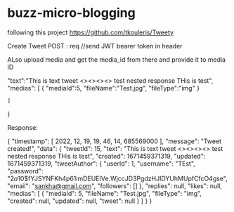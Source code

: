 # buzz-micro-blogging

following this project 
https://github.com/tkouleris/Tweety

Create Tweet
POST : req  //send JWT bearer token in header

ALso upload media and get the media_id from there and provide it to media ID

"text":"This is text tweet <><><><>  test nested response THis is  test",
    "medias": [
        {
            "mediaId":5,
            "fileName":"Test.jpg",
            "fileType":"img"
        }

    ]
}

Response:


{
    "timestamp": [
        2022,
        12,
        19,
        19,
        46,
        14,
        685569000
    ],
    "message": "Tweet created!",
    "data": {
        "tweetId": 15,
        "text": "This is text tweet <><><><>  test nested response THis is  test",
        "created": 1671459371319,
        "updated": 1671459371319,
        "tweetAuthor": {
            "userId": 1,
            "username": "TEst",
            "password": "$2a$10$fYJSYNFKh4p61imDEUEIVe.WjccJD3PgdzHJIDYUhMUpfCfcO4gse",
            "email": "sankha@gmail.com",
            "followers": []
        },
        "replies": null,
        "likes": null,
        "medias": [
            {
                "mediaId": 5,
                "fileName": "Test.jpg",
                "fileType": "img",
                "created": null,
                "updated": null,
                "tweet": null
            }
        ]
    }
}
